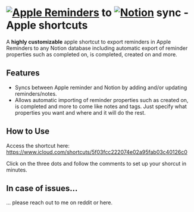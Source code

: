 #  [![Apple Reminders](https://img.shields.io/badge/Apple%20Reminders-000000?style=for-the-badge&logo=apple&logoColor=white)](https://www.icloud.com/reminders) to [![Notion](https://img.shields.io/badge/Notion-000000?style=for-the-badge&logo=notion&logoColor=white)](https://notion.so)  sync - Apple shortcuts

A **highly customizable** apple shortcut to export reminders in Apple Reminders
to any Notion database including automatic export of reminder properties
such as completed on, is completed, created on and more. 


## Features
- Syncs between Apple reminder and Notion by adding and/or updating 
reminders/notes.
- Allows automatic importing of reminder properties such as created on, is completed
and more to come like notes and tags. Just specify what properties you want and where
and it will do the rest.

## How to Use
Access the shortcut here: https://www.icloud.com/shortcuts/5f03fcc222074e02a95fab03c40126c0

Click on the three dots and follow the comments to set up
your shorcut in minutes. 

## In case of issues...
... please reach out to me on reddit or here. 



